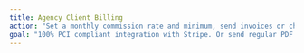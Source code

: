 ```yaml
---
title: Agency Client Billing
action: "Set a monthly commission rate and minimum, send invoices or charge their card on-file."
goal: "100% PCI compliant integration with Stripe. Or send regular PDF invoices to clients"
---
```

